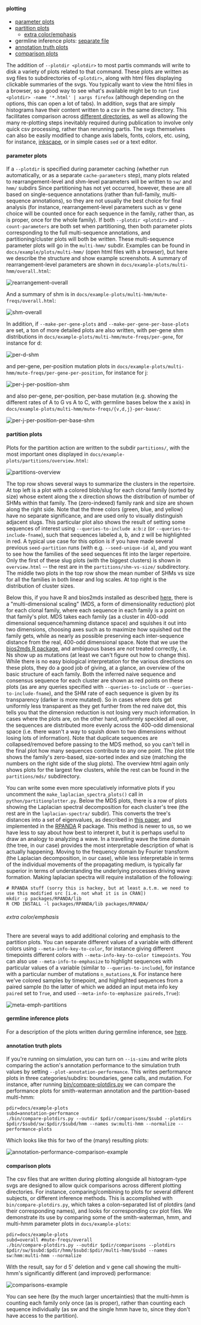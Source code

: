 #### plotting
  * [parameter plots](#parameter-plots)
  * [partition plots](#partition-plots)
    - [extra color/emphasis](#extra-color/emphasis)
  * germline inference plots: [separate file](germline-inference.md)
  * [annotation truth plots](#annotation-truth-plots)
  * [comparison plots](#comparison-plots)

The addition of `--plotdir <plotdir>` to most partis commands will write to disk a variety of plots related to that command.
These plots are written as svg files to subdirectories of `<plotdir>`, along with html files displaying clickable summaries of the svgs.
You typically want to view the html files in a browser, so a good way to see what's available might be to run `find <plotdir> -name '*.html' | xargs firefox` (although depending on the options, this can open a lot of tabs).
In addition, svgs that are simply histograms have their content written to a csv in the same directory.
This facilitates comparison across [different directories](#comparison-plots), as well as allowing the many re-plotting steps inevitably required during publication to involve only quick csv processing, rather than rerunning partis.
The svgs themselves can also be easily modified to change axis labels, fonts, colors, etc. using, for instance, [inkscape](https://inkscape.org/), or in simple cases `sed` or a text editor.

#### parameter plots

If a `--plotdir` is specified during parameter caching (whether run automatically, or as a separate `cache-parameters` step), many plots related to rearrangement-level and shm-level parameters will be written to `sw/` and `hmm/` subdirs
Since partitioning has not yet occurred, however, these are all based on single-sequence annotations (rather than full-family, multi-sequence annotations), so they are not usually the best choice for final analysis (for instance, rearrangement-level parameters such as v gene choice will be counted once for each sequence in the family, rather than, as is proper, once for the whole family).
If both `--plotdir <plotdir>` and `--count-parameters` are both set when partitioning, then both parameter plots corresponding to the full multi-sequence annotations, and partitioning/cluster plots will both be written.
These multi-sequence parameter plots will go in the `multi-hmm/` subdir.
Examples can be found in `docs/example/plots/multi-hmm/` (open html files with a browser), but here we describe the structure and show example screenshots.
A summary of rearrangement-level parameters are shown in `docs/example-plots/multi-hmm/overall.html`:

![rearrangement-overall](images/rearrangement-overall.png)

And a summary of shm is in `docs/example-plots/multi-hmm/mute-freqs/overall.html`:

![shm-overall](images/shm-overall.png)

In addition, if `--make-per-gene-plots` and `--make-per-gene-per-base-plots` are set, a ton of more detailed plots are also written, with per-gene shm distributions in `docs/example-plots/multi-hmm/mute-freqs/per-gene`, for instance for d:

![per-d-shm](images/per-d-shm.png)

and per-gene, per-position mutation plots in `docs/example-plots/multi-hmm/mute-freqs/per-gene-per-position`, for instance for j:

![per-j-per-position-shm](images/per-j-per-position-shm.png)

and also per-gene, per-position, per-base mutation (e.g. showing the different rates of A to G vs A to C, with germline bases below the x axis) in `docs/example-plots/multi-hmm/mute-freqs/{v,d,j}-per-base/`:

![per-j-per-position-per-base-shm](images/per-j-per-position-per-base-shm.png)

#### partition plots

Plots for the partition action are written to the subdir `partitions/`, with the most important ones displayed in `docs/example-plots/partitions/overview.html`:

![partitions-overview](images/partitions-overview.png)

The top row shows several ways to summarize the clusters in the repertoire.
At top left is a plot with a colored blob/slug for each clonal family (sorted by size) whose extent along the x direction shows the distribution of number of SHMs within that family.
The (zero-indexed) family rank and size are shown along the right side.
Note that the three colors (green, blue, and yellow) have no separate significance, and are used only to visually distinguish adjacent slugs.
This particular plot also shows the result of setting some sequences of interest using `--queries-to-include a:b:z` (or `--queries-to-include-fname`), such that sequences labeled a, b, and z will be highlighted in red.
A typical use case for this option is if you have made several previous `seed-partition` runs (with e.g. `--seed-unique-id a`), and you want to see how the families of the seed sequences fit into the larger repertoire.
Only the first of these slug plots (with the biggest clusters) is shown in `overview.html` -- the rest are in the `partitions/shm-vs-size/` subdirectory.
The middle two plots in the top row show the mean number of SHMs vs size for all the families in both linear and log scales.
At top right is the distribution of cluster sizes.

Below this, if you have R and bios2mds installed as described [here](install.md#mds-plotting), there is a "multi-dimensional scaling" (MDS, a form of dimensionality reduction) plot for each clonal family, where each sequence in each family is a point on that family's plot.
MDS takes each family (as a cluster in 400-odd dimensional sequence/hamming distance space) and squishes it out into two dimensions, choosing axes such as to maximize how squished out the family gets, while as nearly as possible preserving each inter-sequence distance from the real, 400-odd dimensional space.
Note that we use the [bios2mds R package](https://cran.r-project.org/web/packages/bios2mds/bios2mds.pdf), and ambiguous bases are *not* treated correctly, i.e. Ns show up as mutations (at least we can't figure out how to change this).
While there is no easy biological interpretation for the various directions on these plots, they do a good job of giving, at a glance, an overview of the basic structure of each family.
Both the inferred naive sequence and consensus sequence for each cluster are shown as red points on these plots (as are any queries specified with `--queries-to-include` or `--queries-to-include-fname`), and the SHM rate of each sequence is given by its transparency (darker is more mutated).
So in cases where dots get uniformly less transparent as they get further from the red naive dot, this tells you that the dimension reduction is not losing very much information.
In cases where the plots are, on the other hand, uniformly speckled all over, the sequences are distributed more evenly across the 400-odd dimensional space (i.e. there wasn't a way to squish down to two dimensions without losing lots of information).
Note that duplicate sequences are collapsed/removed before passing to the MDS method, so you can't tell in the final plot how many sequences contribute to any one point.
The plot title shows the family's zero-based, size-sorted index and size (matching the numbers on the right side of the slug plots).
The overview html again only shows plots for the largest few clusters, while the rest can be found in the `partitions/mds/` subdirectory.

You can write some even more speculatively informative plots if you uncomment the `make_laplacian_spectra_plots()` call in `python/partitionplotter.py`.
Below the MDS plots, there is a row of plots showing the Laplacian spectral decomposition for each cluster's tree (the rest are in the `laplacian-spectra/` subdir).
This converts the tree's distances into a set of eigenvalues, as described in [this paper](https://www.ncbi.nlm.nih.gov/pubmed/26658901), and implemented in the [RPANDA](https://besjournals.onlinelibrary.wiley.com/doi/full/10.1111/2041-210X.12526) R package.
This method is newer to us, so we have less to say about how best to interpret it, but it is perhaps useful to draw an analogy to analyzing a wave.
In a travelling wave the time domain (the tree, in our case) provides the most interpretable description of what is actually happening.
Moving to the frequency domain by Fourier transform (the Laplacian decomposition, in our case), while less interpretable in terms of the individual movements of the propagating medium, is typically far superior in terms of understanding the underlying processes driving wave formation.
Making laplacian spectra will require installation of the following:
```
# RPANDA stuff (sorry this is hackey, but at least a.t.m. we need to use this modified src [i.e. not what it is in CRAN])
mkdir -p packages/RPANDA/lib
R CMD INSTALL -l packages/RPANDA/lib packages/RPANDA/
```

###### extra color/emphasis

There are several ways to add additional coloring and emphasis to the partition plots.
You can separate different values of a variable with different colors using `--meta-info-key-to-color`, for instance giving different timepoints different colors with `--meta-info-key-to-color timepoints`.
You can also use `--meta-info-to-emphasize` to highlight sequences with particular values of a variable (similar to `--queries-to-include`), for instance with a particular number of mutations `n_mutations,N`.
For instance here we've colored samples by timepoint, and highlighted sequences from a paired sample (to the latter of which we added an input meta info key `paired` set to `True`, and used `--meta-info-to-emphasize paireds,True`):

![meta-emph-partitions](images/meta-emph-partitions.png)


#### germline inference plots

For a description of the plots written during germline inference, see [here](germline-inference.md).

#### annotation truth plots

If you're running on simulation, you can turn on `--is-simu` and write plots comparing the action's annotation performance to the simulation truth values by setting `--plot-annotation-performance`.
This writes performance plots in three categories/subdirs: boundaries, gene calls, and mutation.
For instance, after running [bin/compare-plotdirs.py](#comparison-plots) we can compare the performance plots for smith-waterman annotation and the partition-based multi-hmm:
```
pdir=docs/example-plots
subd=annotation-performance
./bin/compare-plotdirs.py --outdir $pdir/comparisons/$subd --plotdirs $pdir/$subd/sw:$pdir/$subd/hmm --names sw:multi-hmm --normalize --performance-plots
```
Which looks like this for two of the (many) resulting plots:

![annotation-performance-comparison-example](images/annotation-performance-comparison-example.png)

#### comparison plots

The csv files that are written during plotting alongside all histogram-type svgs are designed to allow quick comparisons across different plotting directories.
For instance, comparing/combining to plots for several different subjects, or different inference methods.
This is accomplished with `bin/compare-plotdirs.py`, which takes a colon-separated list of plotdirs (and their corresponding names), and looks for corresponding csv plot files.
We demonstrate its use by comparing some of the smith-waterman, hmm, and multi-hmm parameter plots in `docs/example-plots`:

```
pdir=docs/example-plots
subd=overall #mute-freqs/overall
./bin/compare-plotdirs.py --outdir $pdir/comparisons --plotdirs $pdir/sw/$subd:$pdir/hmm/$subd:$pdir/multi-hmm/$subd --names sw:hmm:multi-hmm --normalize
```

With the result, say for d 5' deletion and v gene call showing the multi-hmm's significantly different (and improved) performance:

![comparisons-example](images/comparisons-example.png)

You can see here (by the much larger uncertainties) that the multi-hmm is counting each family only once (as is proper), rather than counting each sequence individually (as sw and the single hmm have to, since they don't have access to the partition).
